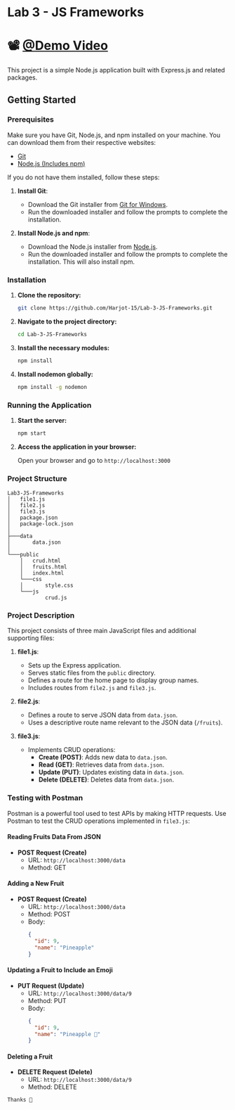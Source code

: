 # Lab 3 - JS Frameworks

# 📽️ [@Demo Video](https://georgiancollege-my.sharepoint.com/:v:/r/personal/200545258_student_georgianc_on_ca/Documents/Assets/Lab2-JS-Fameworks%20.mp4?csf=1&web=1&e=TNwKE1&nav=eyJyZWZlcnJhbEluZm8iOnsicmVmZXJyYWxBcHAiOiJTdHJlYW1XZWJBcHAiLCJyZWZlcnJhbFZpZXciOiJTaGFyZURpYWxvZy1MaW5rIiwicmVmZXJyYWxBcHBQbGF0Zm9ybSI6IldlYiIsInJlZmVycmFsTW9kZSI6InZpZXcifX0%3D)

This project is a simple Node.js application built with Express.js and related packages.

## Getting Started

### Prerequisites

Make sure you have Git, Node.js, and npm installed on your machine. You can download them from their respective websites:

- [Git](https://git-scm.com/download/win)
- [Node.js (Includes npm)](https://nodejs.org/)

If you do not have them installed, follow these steps:

1. **Install Git**:
   - Download the Git installer from [Git for Windows](https://git-scm.com/download/win).
   - Run the downloaded installer and follow the prompts to complete the installation.

2. **Install Node.js and npm**:
   - Download the Node.js installer from [Node.js](https://nodejs.org/).
   - Run the downloaded installer and follow the prompts to complete the installation. This will also install npm.

### Installation

1. **Clone the repository:**

    ```sh
    git clone https://github.com/Harjot-15/Lab-3-JS-Frameworks.git
    ```

2. **Navigate to the project directory:**

    ```sh
    cd Lab-3-JS-Frameworks
    ```

3. **Install the necessary modules:**

    ```sh
    npm install
    ```

4. **Install nodemon globally:**

    ```sh
    npm install -g nodemon
    ```

### Running the Application

1. **Start the server:**

    ```sh
    npm start
    ```

2. **Access the application in your browser:**

    Open your browser and go to `http://localhost:3000`

### Project Structure

```plaintext
Lab3-JS-Frameworks
│   file1.js
│   file2.js
│   file3.js
│   package.json
│   package-lock.json
│
├───data
│       data.json
│
└───public
    │   crud.html
    │   fruits.html
    │   index.html
    └───css
    │       style.css
    └───js
            crud.js
```

### Project Description

This project consists of three main JavaScript files and additional supporting files:

1. **file1.js**: 
    - Sets up the Express application.
    - Serves static files from the `public` directory.
    - Defines a route for the home page to display group names.
    - Includes routes from `file2.js` and `file3.js`.

2. **file2.js**:
    - Defines a route to serve JSON data from `data.json`.
    - Uses a descriptive route name relevant to the JSON data (`/fruits`).

3. **file3.js**:
    - Implements CRUD operations:
       - **Create (POST)**: Adds new data to `data.json`.
       - **Read (GET)**: Retrieves data from `data.json`.
       - **Update (PUT)**: Updates existing data in `data.json`.
       - **Delete (DELETE)**: Deletes data from `data.json`.

### Testing with Postman

Postman is a powerful tool used to test APIs by making HTTP requests. Use Postman to test the CRUD operations implemented in `file3.js`:

#### Reading Fruits Data From JSON

- **POST Request (Create)**
  - URL: `http://localhost:3000/data`
  - Method: GET
    
#### Adding a New Fruit

- **POST Request (Create)**
  - URL: `http://localhost:3000/data`
  - Method: POST
  - Body: 
    ```json
    {
      "id": 9,
      "name": "Pineapple"
    }
    ```

#### Updating a Fruit to Include an Emoji

- **PUT Request (Update)**
  - URL: `http://localhost:3000/data/9`
  - Method: PUT
  - Body: 
    ```json
    {
      "id": 9,
      "name": "Pineapple 🍍"
    }
    ```

#### Deleting a Fruit

- **DELETE Request (Delete)**
  - URL: `http://localhost:3000/data/9`
  - Method: DELETE

```markdown
Thanks 👋
```
